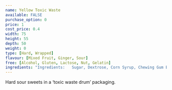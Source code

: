 ```yaml
---
name: Yellow Toxic Waste
available: FALSE
purchase_option: 0
price: 1
cost_price: 0.4
width: 75
height: 55
depth: 50
weight: 0
type: [Hard, Wrapped]
flavour: [Mixed Fruit, Ginger, Sour]
free: [Alcohol, Gluten, Lactose, Nut, Gelatin]
ingredients: "Ingredients:   Sugar, Dextrose, Corn Syrup, Chewing Gum Base, Citric Acid, Glycerine, Artificial Flavours, Confectionary Glaze (Shellac, Coconut Oil, Ethanol), Artificial Colours (Titanium Dioxide, Red 40%, Yellow 6%, Yellow 5%, Blue 1%), Sodium Bicarbonate, Silicon Dioxide, Arabic Gum, Tapioca Dextrin."
---
```

Hard sour sweets in a ‘toxic waste drum’ packaging.